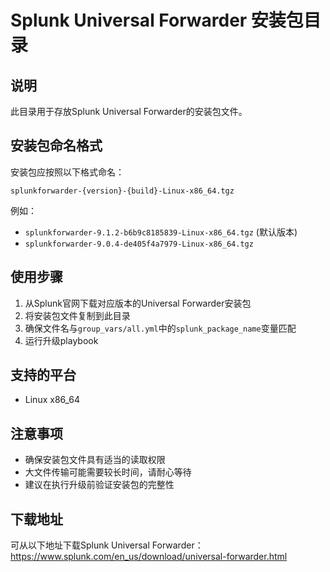# Splunk Universal Forwarder 安装包目录

## 说明
此目录用于存放Splunk Universal Forwarder的安装包文件。

## 安装包命名格式
安装包应按照以下格式命名：
```
splunkforwarder-{version}-{build}-Linux-x86_64.tgz
```

例如：
- `splunkforwarder-9.1.2-b6b9c8185839-Linux-x86_64.tgz` (默认版本)
- `splunkforwarder-9.0.4-de405f4a7979-Linux-x86_64.tgz`

## 使用步骤
1. 从Splunk官网下载对应版本的Universal Forwarder安装包
2. 将安装包文件复制到此目录
3. 确保文件名与`group_vars/all.yml`中的`splunk_package_name`变量匹配
4. 运行升级playbook

## 支持的平台
- Linux x86_64

## 注意事项
- 确保安装包文件具有适当的读取权限
- 大文件传输可能需要较长时间，请耐心等待
- 建议在执行升级前验证安装包的完整性

## 下载地址
可从以下地址下载Splunk Universal Forwarder：
https://www.splunk.com/en_us/download/universal-forwarder.html 